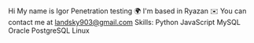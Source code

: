 Hi My name is Igor
Penetration testing
🌍  I'm based in Ryazan
✉️  You can contact me at landsky903@gmail.com
Skills:
Python
JavaScript
MySQL
Oracle
PostgreSQL
Linux
